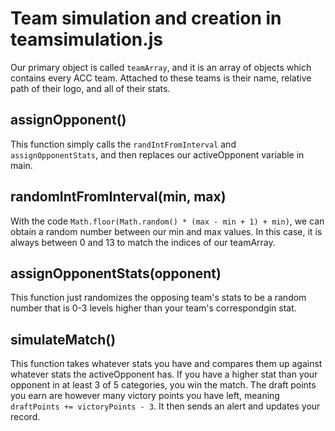 # Team simulation and creation in teamsimulation.js

Our primary object is called `teamArray`, and it is an array of objects which contains every ACC team. Attached to these teams is their name, relative path of their logo, and all of their stats.

## assignOpponent()

This function simply calls the `randIntFromInterval` and `assignOpponentStats`, and then replaces our activeOpponent variable in main.

## randomIntFromInterval(min, max)

With the code `Math.floor(Math.random() * (max - min + 1) + min)`, we can obtain a random number between our min and max values. In this case, it is always between 0 and 13 to match the indices of our teamArray.

## assignOpponentStats(opponent)

This function just randomizes the opposing team's stats to be a random number that is 0-3 levels higher than your team's correspondgin stat.

## simulateMatch()

This function takes whatever stats you have and compares them up against whatever stats the activeOpponent has. If you have a higher stat than your opponent in at least 3 of 5 categories, you win the match. The draft points you earn are however many victory points you have left, meaning `draftPoints += victoryPoints - 3`. It then sends an alert and updates your record.